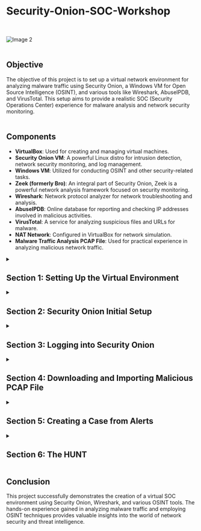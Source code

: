 # Security-Onion-SOC-Workshop
<br>

  ![Image 2](https://i.imgur.com/mObZonw.png)
<br><br>

## Objective

The objective of this project is to set up a virtual network environment for analyzing malware traffic using Security Onion, a Windows VM for Open Source Intelligence (OSINT), and various tools like Wireshark, AbuseIPDB, and VirusTotal. This setup aims to provide a realistic SOC (Security Operations Center) experience for malware analysis and network security monitoring. <br><br>

## Components

- **VirtualBox**: Used for creating and managing virtual machines.
- **Security Onion VM**: A powerful Linux distro for intrusion detection, network security monitoring, and log management.
- **Windows VM**: Utilized for conducting OSINT and other security-related tasks.
- **Zeek (formerly Bro)**: An integral part of Security Onion, Zeek is a powerful network analysis framework focused on security monitoring.
- **Wireshark**: Network protocol analyzer for network troubleshooting and analysis.
- **AbuseIPDB**: Online database for reporting and checking IP addresses involved in malicious activities.
- **VirusTotal**: A service for analyzing suspicious files and URLs for malware.
- **NAT Network**: Configured in VirtualBox for network simulation.
- **Malware Traffic Analysis PCAP File**: Used for practical experience in analyzing malicious network traffic.

<details>
  <summary><h2><b>Section 1: Setting Up the Virtual Environment</b></h2></summary>
  This section will guide us through the setup of our virtual environment using VirtualBox. We'll configure a NAT network and install two virtual machines – one for Security Onion and another for a Windows environment to facilitate OSINT and to access the Security Onion web interface. <br><br>

  - **Step 1: Download Security Onion ISO File**:  
    Begin by downloading the Security Onion ISO file from the official Security Onion GitHub page. This ISO file will be used to install Security Onion on our virtual machine.
    
  ![Image 2](https://i.imgur.com/uookvCd.png)
    <br><br>
    
  - **Step 2: Create a New Virtual Machine in VirtualBox for Security Onion**:  
    Next, we'll set up a new virtual machine in VirtualBox specifically for Security Onion.
    - Allocate the following resources:
      - Base Memory: Approximately 8 GB
      - Processors: 3 cores
      - Hard Disk Storage: 200 GB
    
  ![Image 2](https://i.imgur.com/KQ3TE5g.png)
    <br><br>
    
  ![Image 2](https://i.imgur.com/JZIiCYe.png)
    <br><br>
    
  ![Image 2](https://i.imgur.com/FYk1M4y.png)
    <br><br>
       
  - **Step 3: Create a New Windows VM**:  
    We also need a Windows virtual machine for OSINT activities and to access the Security Onion web interface.
    - Allocate the following resources:
      - Base Memory: Approximately 8 GB
      - Processors: 3 cores
      - Hard Disk Storage: 50 GB
    <br><br>

  - **Step 4: Create a NAT Network in VirtualBox**:  
    To allow both VMs to communicate with each other and the internet, we’ll create a NAT Network in VirtualBox.
    - Navigate to 'File' > 'Tools'
    - Click on 'Network Manager'
    - Click on NAT Networks and configure with the following settings:
      - Name: NatNetwork
      - IPv4 Prefix: 10.2.22.0/24

  ![Image 2](https://i.imgur.com/EseCdCy.png)
    <br><br>
    
  ![Image 2](https://i.imgur.com/oqxJmkH.png)
    <br><br>

  - **Step 5: Configure Network Settings for Both VMs**:  
    Finally, assign both VMs to our newly created NAT Network.
    - For each VM, go to 'Settings' > 'Network'
    - Under 'Attached to:', select 'NAT Network'
    - Choose 'NatNetwork' from the dropdown menu
<br>

  ![Image 2](https://i.imgur.com/c89c24P.png)
<br><br>

  Great! We've successfully created our virtual network environment and set up the virtual machines necessary for this workshop. This foundational step is critical for our subsequent activities in network security monitoring and analysis with Security Onion.

</details>

<details>
  <summary><h2><b>Section 2: Security Onion Initial Setup</b></h2></summary>
  Lets setup up and configure our Security Onion (NSM) Network Security Monitoring solution<br><br>

  - **Step 1: Boot up Security Onion VM**:  
    - Set our Administrator username: streetrack
    - Set password: *********
      
  ![Image 2](https://i.imgur.com/lCRnaTj.png)
<br><br>

  - **Step 2: Set and choose the following configurations**:  
      
  ![Image 2](https://i.imgur.com/TKUtGex.png)
<br><br>
  ![Image 2](https://i.imgur.com/ZTWYOSZ.png)
<br><br>
  ![Image 2](https://i.imgur.com/cnPWynd.png)
<br><br>
  ![Image 2](https://i.imgur.com/IM6XvNY.png)
<br><br>
  ![Image 2](https://i.imgur.com/3k3ZteC.png)
<br><br>
  ![Image 2](https://i.imgur.com/cMBPrI3.png)
<br><br>
  ![Image 2](https://i.imgur.com/qhZ5MSs.png)
<br><br>
  ![Image 2](https://i.imgur.com/hdhMJpb.png)
<br><br>
  ![Image 2](https://i.imgur.com/ykd87qv.png)
<br><br>
  ![Image 2](https://i.imgur.com/3lWnzWx.png)
<br><br>
  ![Image 2](https://i.imgur.com/cYwjsis.png)
<br><br>
  ![Image 2](https://i.imgur.com/gpxr3Ev.png)
<br><br>
  ![Image 2](https://i.imgur.com/FEbvbPy.png)
<br><br>
  ![Image 2](https://i.imgur.com/MIuG3Md.png)
<br><br>
  ![Image 2](https://i.imgur.com/F59aOvX.png)
<br><br>
  ![Image 2](https://i.imgur.com/KOWgLZu.png)
<br><br>
  ![Image 2](https://i.imgur.com/vljPmFG.png)
<br><br>
  ![Image 2](https://i.imgur.com/7zsfomx.png)
<br><br>
  ![Image 2](https://i.imgur.com/RENFe9F.png)
<br><br>
  ![Image 2](https://i.imgur.com/0A7CbRk.png)
<br><br>
  ![Image 2](https://i.imgur.com/aJMIVel.png)
<br><br>
  
  Awesome! We've completed the set up of our Security Onion Server!<br>
  In order to access the web interface of Security Onion, we'll use the following:<br>
    - Website: https://10.2.22.20<br>
    - Username: streetrack@homelab.com<br>
    - Password: ***********

</details>

<details>
  <summary><h2><b>Section 3: Logging into Security Onion</b></h2></summary>
  In this section, we will go over the steps to log into our SIEM, Security Onion. This process is crucial for accessing the powerful suite of tools that Security Onion provides for network security monitoring and analysis. <br><br>

  - **Step 1: Confirm Security Onion Services**:
    - Within our Security Onion VM, it’s important to first ensure that all necessary services are operational. Run the following command to see if the services are up and running. This step confirms that the system is ready for use.<br><br>
      - ```bash
        sudo so-status
        ```
<br>
 
  ![Image 2](https://i.imgur.com/nYKCBlT.png)
<br><br>

  - **Step 2: Start The Windows VM and Navigate to Security Onion**:  
    - Once we've confirmed that the services in the Security Onion VM are active, proceed to the Windows VM. This VM will be used to access the Security Onion web interface.
    - Start by minimizing the Security Onion VM.
    - Boot up the Windows VM.
    - Open a web browser on the Windows VM and navigate to the Security Onion's IP address (in this case, 10.2.22.20).
    - Click on 'Advanced' if prompted by the browser, and then 'Proceed to 10.2.22.20' to bypass any security warnings. These warnings are typical when accessing local network services.
    <br><br>
  
  ![Image 2](https://i.imgur.com/ko1ARJD.png)
<br><br>

  - **Step 3: Log In to Security Onion**:  
    - Upon reaching the Security Onion login page, enter the credentials we have previously set up. It’s crucial to remember these credentials as they provide access to our SOC's central monitoring system.
      - Username: streetrack@homelab.com
      - Password: **********
    - Successfully logging in will grant us access to the dashboard and various tools provided by Security Onion, marking the beginning of our security monitoring activities.
    <br><br>
  
  ![Image 2](https://i.imgur.com/BkDzo42.png)
<br><br>
  
  ![Image 2](https://i.imgur.com/SIPNXLH.png)
<br><br>

  Congratulations! We have successfully logged into Security Onion. This is a significant step in starting our journey into network security monitoring and analysis. The Security Onion interface is where we will spend most of our time analyzing network traffic, investigating alerts, and honing our cybersecurity skills. 

</details>

<details>
  <summary><h2><b>Section 4: Downloading and Importing Malicious PCAP File</b></h2></summary>
  In this section, we will focus on acquiring and importing a malicious pcap file into Security Onion. This is a crucial step for practicing network traffic analysis and threat hunting. <br><br>

  - **Step 1: SSH into Security Onion from Windows VM**:  
    - Start by opening a PowerShell window in the Windows VM.
    - Use SSH to connect to the Security Onion VM with our username and password<br><br>
      - ```bash
        ssh streetrack@10.2.22.20
        ```
        
  ![Image 2](https://i.imgur.com/4QauvKf.png)
<br><br>

  - **Step 2: Create a Temporary Folder in Security Onion**:  
    - Once logged in, we'll run 'ls' to take note of where we're at
    - Create a temporary directory(temp) where the pcap file will be downloaded.
    - Navigate into our temp directory<br><br>
      - ```bash
        ls
        ```
      - ```bash
        mkdir temp
        ```
      - ```bash
        cd temp
        ```
        
    ![Image 2](https://i.imgur.com/7BdYAmv.png)
<br><br>

  - **Step 3: Navigate to Malware-Traffic-Analysis.net on Windows VM**:  
    - On the Windows VM, open a web browser and go to [Malware-Traffic-Analysis.net](https://www.malware-traffic-analysis.net/).
    - Under Traffic Analysis Exercises, click on 'Click Here' for Training exercises to analyze pcap files of network traffic
    - We'll then choose '2022-01-07 Traffic analysis exercise - Spoonwatch'<br>
    - Right-click on the the pcap link and choose 'Copy Link Address'
    
    ![Image 2](https://i.imgur.com/bAA7QG3.png)
<br><br>

    ![Image 2](https://i.imgur.com/ZBBzY5o.png)
<br><br>

    ![Image 2](https://i.imgur.com/cODFyaz.png)
<br><br>
    
  - **Step 4: Download the PCAP File Using Wget in PowerShell**:
    - Switch back to the PowerShell SSH session connected to Security Onion.
    - Use the `wget` command and paste the copied link address to download the file<br><br>
      - ```bash
        wget https://www.malware-traffic-analysis.net/2022/01/07/2022-01-07-traffic-analysis-exercise.pcap.zip
        ```
    ![Image 2](https://i.imgur.com/BSsooKQ.png)
<br><br>
    
  - **Step 5: Unzip the PCAP File**:
    - The zipped pcap file requires a password to unzip. The password is: infected
    - Use the following command to unzip the pcap file:<br><br>
      - ```bash
        unzip 2022-01-07-traffic-analysis-exercise.pcap.zip
        ```
    ![Image 2](https://i.imgur.com/ME0M40y.png)
<br><br>

  - **Step 6: Import the PCAP into Security Onion**:  
    - Now, we'll import the pcap file into Security Onion for analysis.
    - The following command will import the pcap:<br><br>
      - ```bash
        sudo so-import-pcap 2022-01-07-traffic-analysis-exercise.pcap
        ```
    ![Image 2](https://i.imgur.com/C0BuQrR.png)
<br><br>

  Lets GO! We've successfully downloaded and imported the malicious pcap file into Security Onion. With the file now being analyzed by Suricata and Zeek, we can dive into network traffic analysis and threat hunting, gaining hands-on experience in identifying and investigating cybersecurity threats.

</details>

<details>
  <summary><h2><b>Section 5: Creating a Case from Alerts</b></h2></summary>
  This crucial phase follows the pcap import into Security Onion, where we analyze generated alerts to identify potential threats. The goal is to escalate noteworthy alerts into cases for a detailed investigation. This section walks through fine-tuning the date and time settings to isolate the events within our pcap timeframe and how to create cases for our investigation. <br><br>

  - **Step 1: Adjust Date and Time Filters**:  
    - On the Security Onion Dashboard or Alerts page, locate the time filter usually found at the top right corner.
    - We'll set the filter to encompass the entire month of January 2022, ensuring that all events from our pcap are included in the view. This step is critical as it frames our analysis within the correct scope.
      
    ![Image 2](https://i.imgur.com/063F51n.png)
<br><br>

  - **Step 2: Review and Escalate Alerts**:  
    - Here we'll examine the list of alerts, paying special attention to the following attributes:
      - **Count**: The frequency of the alert occurrence.
      - **Rule Name**: Which rule was triggered to raise the alert.
      - **Event Module**: The module (such as Suricata) that detected the alert.
      - **Severity**: The potential impact of the alert, indicating urgency.<br><br>
    - For this exercise, we’ll focus on the most prominent alert, indicated by the highest count and severity. To escalate, click the blue icon to the left of the alert and select 'Escalate to new case'
    
    ![Image 3](https://i.imgur.com/lwiBWwt.png)
<br><br>
    ![Image 3](https://i.imgur.com/LiYonOG.png)
<br><br>

  - **Step 3: Assign and Update Case Status**:  
    - With the case created, it's time to take ownership. Click on the binoculars icon to open the case, then select our username from the 'Assignee' dropdown
    - Set the case status to 'In Progress'. This label signals that we have begun investigating the case, a proactive step in the incident response workflow
    
    ![Image 2](https://i.imgur.com/Vu1E5zI.png)
<br><br>
    ![Image 3](https://i.imgur.com/jtOip0E.png)
<br><br>

  Excellent! We have successfully identified a critical alert and initiated a case for it. Documenting and assigning the case is pivotal, as it formalizes our response to the incident. Next, we'll embark on "THE HUNT," where we'll analyze the case details, searching for the tell-tale signs of a cybersecurity threat and piecing together the narrative of the attack.

</details>

<details>
  <summary><h2><b>Section 6: The HUNT</b></h2></summary>

  <details>
  <summary><h3><b>Subsection 6.1: Initiating The Hunt</b></h3></summary>
  
  - **Starting The Hunt**:
    - To initiate the hunt, we navigate to the 'Cases' section within Security Onion to review the incidents.
    - We'll select the 'MALWARE Oski Stealer HTTP POST Pattern' alert and choose the 'Hunt' option. This action allows us to explore further details about the triggered rule and the events associated with it, setting the stage for a deeper investigation.
    
    ![Image 3](https://i.imgur.com/QtEUyBG.png)
<br><br>
  
  - **Observing IP Addresses**:
    - Upon reviewing the detailed events, we take note of the IP addresses associated with the alert. In this case, the local IP `192.168.1.216` has made an HTTP POST request to the external IP `2.56.57.108`. This signifies outbound communication from our network to a potential external threat actor, which requires further examination.
   
    ![Image 3](https://i.imgur.com/jh879C6.png)
<br><br>

  - **IP Reputation Check with AbuseIPDB**:
    - A crucial step in threat hunting is to assess the reputation of the external IP addresses involved. A visit to AbuseIPDB reveals past reports of malicious activities associated with `2.56.57.108`<br><br>
    - We can see that the IP has been listed for various categories of abuse including SMTP brute-force attempts and email spam. This information suggests a pattern of negative behavior associated with the IP.
  
    ![Image 3](https://i.imgur.com/Gpzi8tS.png)
<br><br>

  - **VirusTotal Search**:
    - Next, we'll query VirusTotal for any records related to `2.56.57.108`. This check can show if the IP has been flagged for malicious activities, linking it to known malware campaigns or other suspicious actions.
    
    ![Image 3](https://i.imgur.com/84FM12R.png)
<br><br>

  - **VirusTotal Detection Details**:
    - The details from VirusTotal offer a deeper look at what specific threats the IP has been associated with. This section often lists detections by various security vendors, confirming the IP's involvement in malicious activities.<br><br>
    - The external IP `2.56.57.108` checked on VirusTotal is marked as malicious by multiple security vendors. This underlines the threat it poses, confirming suspicions from our Security Onion alerts.

    ![Image 3](https://i.imgur.com/i3nQqWa.png)
<br><br>

  - **VirusTotal Details Analysis**:
    - When we click on the Details section of the report we can see other information associated with the IP<br><br>
    - Now scroll down and we notice that the IP `2.56.57.108` has been reported in the MalwareBazaar Database along with other threat intelligence feeds
  
    ![Image 3](https://i.imgur.com/xZQX678.png)
<br><br>

    ![Image 3](https://i.imgur.com/mV6SHn9.png)
<br><br>
  
  In this section, we looked into the suspicious IP `2.56.57.108` from our alert. Tools like AbuseIPDB told us this IP was used for brute-force attacks and email spam. VirusTotal also showed us this IP is a known source of malware.  This information sets a foundation for deeper analysis, as we now have evidence linking this IP to potential security threats.
  
  </details>

  <details>
  <summary><h3><b>Subsection 6.2: Deep Dive into Event Correlation</b></h3></summary>

  - **Event Correlation**:
    - We start by correlating the suspicious IP with other events captured in our logs to identify related activities.
    - This step is crucial for establishing a timeline and understanding the scope of the potential threat.
    - If we scroll to the right of the HTTP POST pattern alert, we'll see the `Network Community ID`
    - This ID will gather data from both Zeek and Siricata and put together a timeline of events that were triggered and are associated with this alert
    - We can click on the Network Community ID and choose Only to see all alerts with this particular ID

    ![Image 4](https://i.imgur.com/0b6OqK8.png)
<br><br>

    ![Image 4](https://i.imgur.com/FfrMqtF.png)
<br><br>

  - **Analyzing Communication Patterns**:
    - Next, we analyze the communication patterns between the internal and the suspicious external IP to see if there is any irregularity in the connections
    - Patterns could indicate command and control (C2) communication, data exfiltration, or other malicious activities.
    - We notice that after our local host made the POST request, there's another alert `EXE or DLL Windows file download HTTP`which indicate a download of a possible executable file
    - After that, a `Dotted Quad host MZ response` alert was triggered. This supports the previous alert because the MZ file header is associated with .EXE files

    ![Image 5](https://i.imgur.com/IC7aXzE.png)
<br><br>

  - **Analyzing Alert Details**:<br>
    - Now if we click and expand on the file download alert, we can gather more information including `timestamp`, `source.ip`, `destination.ip`, and `destination.port`, providing context for when and how the communication occurred.<br><br>
    - The event is categorized under `network`, with the `event.dataset` of `suricata.alert`, indicating that this transaction was flagged by our IDS/IPS, Suricata, highlighting the need for closer inspection of the data payload.

    ![Image 5](https://i.imgur.com/2BNYu69.png)
<br><br>

  - **Payload Analysis**:<br>
    - Scrolling down, we can see that in the network data, the file has a `content-type` of an `image/jpeg` but the file header starts with `MZ` which is associated with executables in the Windows enviroment. This is a red flag because adversaries tend to disguise malicious files to pass as harmless ones. This information adds to our case as we investigate further.
  
    ![Image 7](https://i.imgur.com/Hi5UbKH.png)
<br><br>

  - **Suspicious File Transfer**:
    - Scroll down further and we can see an alert for a zipped file named 'Chrome_Default.txt' being sent from the local IP to the external IP<br><br>
    - The use of compressed files like ZIP is often a strategy used by attackers to evade detection and facilitate the unauthorized transfer of data, known as data exfiltration<br><br>
    - Given the previous suspicious activities associated with the external IP, this transfer raises concerns that sensitive data may be compromised or stolen

    ![Image 6](https://i.imgur.com/zCxWq18.png)
<br><br>

  In Subsection 6.2, our investigation revealed a pattern of unusual network behavior, including the download of files that looked suspicious and an alert for a zipped file being sent to an external IP. This kind of activity often points to cyber threats like malware attacks or data theft. A file that seemed to be an image but was actually an executable file stood out as a red flag. The evidence suggested that our network might be at risk, emphasizing the importance of prompt action to check for any damage or data loss.

  </details>

  <details>
  <summary><h3><b>Subsection 6.3: Analyzing the PCAP in Wireshark</b></h3></summary>
    
  This subsection is dedicated to the analysis of the pcap file using Wireshark. We focus on the suspicious HTTP POST requests captured, specifically those involving unusual file types, which may indicate data exfiltration or malware activity. <br><br>

  - **Step 1: Inspect HTTP POST Requests**:
    - Load the pcap file into Wireshark and apply the filter to identify HTTP POST requests:<br><br>
      ```plaintext
      http.request.method == POST
      ```
    - Among the captured POST requests, the presence of a `.zip` file upload is notable. Unlike the typical `.jpeg` images, this file format could be used for data exfiltration or as a malware vector.<br><br>
      
    ![Inspect HTTP POST Requests](https://i.imgur.com/kaZXyb4.png)
<br><br>

  - **Step 2: Follow TCP Stream**:
    - Right-click on the packet associated with the `.zip` file POST request and select `Follow` > `TCP Stream`<br><br>
    - Investigating the TCP stream allows us to dissect the session and inspect the headers and payload for potential data exfiltration signs

    ![Follow TCP Stream](https://i.imgur.com/XfdGAHx.png)
<br><br>

  - **Step 3: Analyze File Contents and Names**:
    - A closer examination of the TCP stream reveals the filename `5861695120.zip`, raising concerns about data leaving the network<br><br>
    - Scrolling through the stream, we find concerning artifacts within the `.zip` file:
      - A file named `passwords.txt`, which implies a severe data breach
      - Several text files that appear to contain browser cookies, indicating targeted data extraction

    ![Analyze File Contents and Names1](https://i.imgur.com/Gk5bkdO.png)
<br><br>
    ![Analyze File Contents and Names2](https://i.imgur.com/ku10JfR.png)
<br><br>

The discovery of `5861695120.zip` in the network traffic, especially containing `passwords.txt`, is a critical security finding. The Wireshark analysis points to a potential data breach, with sensitive information likely being exfiltrated. Immediate steps are vital to mitigate the impact of this incident.

  </details>

  <details>
  <summary><h3><b>Subsection 6.4: Compiling Comprehensive Incident Details for Reporting</b></h3></summary>
    
  A thorough incident report requires a detailed analysis of the event timeline and involved hosts. This subsection focuses on piecing together information from Security Onion's Zeek logs to establish a timeline and identify the host machine affected in the incident. <br><br>

  - **Establish the Incident Timeline**:
    - By analyzing the timestamps of events, we define the active period of the incident. This step is crucial for understanding when the suspicious activities, such as HTTP POST requests and potential data exfiltration, began and ended.
      
    ![Event Timestamps](https://i.imgur.com/dEVJgsX.png)
<br><br>
    ![Event Timestamps2](https://i.imgur.com/7WHmpDJ.png)
<br><br>

  - **Zeek Log Analysis**:
    -  Zeek generates a multitude of logs, each offering insights into different aspects of network activity. By accessing these logs, we can extract valuable data points that may not be apparent from initial alerts.<br><br>
    -  Scroll up and Click on `Zeek` and choose `Only`<br><br>
    -  We see numerous logs for zeek and notice there's a log for Kerberos which deals with authentications<br><br>
    -  This could help us identify our affected host and give us a better scope of the incident
           
    ![Zeek Query](https://i.imgur.com/51UGSAZ.png)
<br><br>
    ![Kerberos](https://i.imgur.com/krCeIUm.png)
<br><br>

  - **Host Machine Identification**:
    - As we scroll down, we can see a possible hostname and username<br><br>
    - Expand the alert to get more details<br><br>
    - After analyzing the details, we can see the source IP of `192.168.1.216` and username `steve.smith`
      
    ![Zeek Kerberos Logs](https://i.imgur.com/Y6A60u5.png)
<br><br>
    ![Kerberos Authentication Details](https://i.imgur.com/U8J3D28.png)
<br><br>

By correlating timestamps, IP addresses, hostnames, and user accounts from Zeek logs with the alerts and traffic captured, we can construct a comprehensive timeline and narrative of the incident. Compiling this information is pivotal in constructing an accurate and detailed report to understand the full extent of the incident and to guide the response team in implementing effective countermeasures.

  </details>

</details>








## __Conclusion__

This project successfully demonstrates the creation of a virtual SOC environment using Security Onion, Wireshark, and various OSINT tools. The hands-on experience gained in analyzing malware traffic and employing OSINT techniques provides valuable insights into the world of network security and threat intelligence.

</details>




